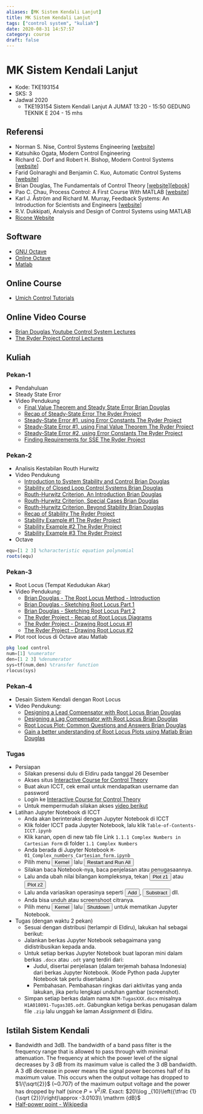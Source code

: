 ```yaml
---
aliases: [MK Sistem Kendali Lanjut]
title: MK Sistem Kendali Lanjut
tags: ["control system", "kuliah"]
date: 2020-08-31 14:57:57
category: course
draft: false
---
```


# MK Sistem Kendali Lanjut

- Kode: TKE193154
- SKS: 3
- Jadwal 2020
    - TKE193154 Sistem Kendali Lanjut A JUMAT 13:20 - 15:50 GEDUNG TEKNIK E 204 - 15 mhs

## Referensi

- Norman S. Nise, Control Systems Engineering \[[website](https://bcs.wiley.com/he-bcs/Books?action=index&bcsId=11568&itemId=1119474221)\]
- Katsuhiko Ogata, Modern Control Engineering
- Richard C. Dorf and Robert H. Bishop, Modern Control Systems \[[website](https://www.pearson.com/us/higher-education/program/Dorf-Modern-Control-Systems-13th-Edition/PGM328731.html?tab=resources)\]
- Farid Golnaraghi and Benjamin C. Kuo, Automatic Control Systems \[[website](https://www.accessengineeringlibrary.com/content/book/9781259643835)\]
- Brian Douglas, The Fundamentals of Control Theory \[[website](https://www.patreon.com/briandouglas)\]\[[ebook](https://bit.ly/2XLlAKl)\]
- Pao C. Chau, Process Control: A First Course With MATLAB \[[website](https://www.cambridge.org/id/academic/subjects/engineering/chemical-engineering/process-control-first-course-matlab?format=PB)\]
- Karl J. Åström and Richard M. Murray, Feedback Systems: An Introduction for Scientists and Engineers \[[website](https://www.cds.caltech.edu/~murray/amwiki/index.php?title=Main_Page)\]
- R.V. Dukkipati, Analysis and Design of Control Systems using MATLAB
- [Ricone Website](https://ricopic.one/control/)

## Software

- [GNU Octave](https://www.gnu.org/software/octave/index)
- [Online Octave](https://octave-online.net/)
- [Matlab](https://www.mathworks.com/products/matlab.html)

## Online Course

- [Umich Control Tutorials](https://ctms.engin.umich.edu/CTMS/index.php?aux=Home)

## Online Video Course

- [Brian Douglas Youtube Control System Lectures](https://www.youtube.com/user/ControlLectures/playlists)
- [The Ryder Project Control Lectures](https://www.youtube.com/playlist?list=PLlCDw0ApIeDEOaY5fZHWAL4GNSiZ2IWG-)

## Kuliah

### Pekan-1

- Pendahuluan
- Steady State Error
- Video Pendukung
    - [Final Value Theorem and Steady State Error Brian Douglas](https://www.youtube.com/watch?v=PXxveGoNRUw&list=PLUMWjy5jgHK1NC52DXXrriwihVrYZKqjk&index=15)
    - [Recap of Steady-State Error The Ryder Project](https://www.youtube.com/watch?v=D1SAPMJTImU&list=PLlCDw0ApIeDEOaY5fZHWAL4GNSiZ2IWG-&index=33)
    - [Steady-State Error #1, using Error Constants The Ryder Project](https://www.youtube.com/watch?v=Idk9OkB2fuY&list=PLlCDw0ApIeDEOaY5fZHWAL4GNSiZ2IWG-&index=34)
    - [Steady-State Error #1, using Final Value Theorem The Ryder Project](https://www.youtube.com/watch?v=ZoQ7lj2bdLo&list=PLlCDw0ApIeDEOaY5fZHWAL4GNSiZ2IWG-&index=35)
    - [Steady-State Error #2, using Error Constants The Ryder Project](https://www.youtube.com/watch?v=AQNk2bydOY4&list=PLlCDw0ApIeDEOaY5fZHWAL4GNSiZ2IWG-&index=36)
    - [Finding Requirements for SSE The Ryder Project](https://www.youtube.com/watch?v=dJcooAEmOds&list=PLlCDw0ApIeDEOaY5fZHWAL4GNSiZ2IWG-&index=37)

### Pekan-2

- Analisis Kestabilan Routh Hurwitz
- Video Pendukung
    - [Introduction to System Stability and Control Brian Douglas](https://www.youtube.com/watch?v=uqjKG32AkC4&list=PLUMWjy5jgHK1NC52DXXrriwihVrYZKqjk&index=16)
    - [Stability of Closed Loop Control Systems Brian Douglas](https://www.youtube.com/watch?v=yf09OrHa520&list=PLUMWjy5jgHK1NC52DXXrriwihVrYZKqjk&index=17)
    - [Routh-Hurwitz Criterion, An Introduction Brian Douglas](https://www.youtube.com/watch?v=WBCZBOB3LCA&list=PLUMWjy5jgHK1NC52DXXrriwihVrYZKqjk&index=18)
    - [Routh-Hurwitz Criterion, Special Cases Brian Douglas](https://www.youtube.com/watch?v=oMmUPvn6lP8&list=PLUMWjy5jgHK1NC52DXXrriwihVrYZKqjk&index=19)
    - [Routh-Hurwitz Criterion, Beyond Stability Brian Douglas](https://www.youtube.com/watch?v=wGC5C_7Yy-s&list=PLUMWjy5jgHK1NC52DXXrriwihVrYZKqjk&index=20)
    - [Recap of Stability The Ryder Project](https://www.youtube.com/watch?v=TAEDUz5lGGw&list=PLlCDw0ApIeDEOaY5fZHWAL4GNSiZ2IWG-&index=29)
    - [Stability Example #1 The Ryder Project](https://www.youtube.com/watch?v=wqJX0VatZzw&list=PLlCDw0ApIeDEOaY5fZHWAL4GNSiZ2IWG-&index=30)
    - [Stability Example #2 The Ryder Project](https://www.youtube.com/watch?v=wUhMBZSLwTI&list=PLlCDw0ApIeDEOaY5fZHWAL4GNSiZ2IWG-&index=31)
    - [Stability Example #3 The Ryder Project](https://www.youtube.com/watch?v=Q0ANlwI87NA&list=PLlCDw0ApIeDEOaY5fZHWAL4GNSiZ2IWG-&index=32)
- Octave

```octave
equ=[1 2 3] %characteristic equation polynomial
roots(equ)
```

### Pekan-3

- Root Locus (Tempat Kedudukan Akar)
- Video Pendukung:
    - [Brian Douglas - The Root Locus Method - Introduction](https://www.youtube.com/watch?v=CRvVDoQJjYI&list=PLUMWjy5jgHK3-ca6GP6PL0AgcNGHqn33f&index=1)
    - [Brian Douglas - Sketching Root Locus Part 1](https://www.youtube.com/watch?v=eTVddYCeiKI&list=PLUMWjy5jgHK3-ca6GP6PL0AgcNGHqn33f&index=2)
    - [Brian Douglas - Sketching Root Locus Part 2](https://www.youtube.com/watch?v=jb_FiP5tKig&list=PLUMWjy5jgHK3-ca6GP6PL0AgcNGHqn33f&index=3)
    - [The Ryder Project - Recap of Root Locus Diagrams](https://www.youtube.com/watch?v=vzH0vdprs58&list=PLlCDw0ApIeDEOaY5fZHWAL4GNSiZ2IWG-&index=38)
    - [The Ryder Project - Drawing Root Locus #1](https://www.youtube.com/watch?v=uSyzGsnMK28&list=PLlCDw0ApIeDEOaY5fZHWAL4GNSiZ2IWG-&index=39)
    - [The Ryder Project - Drawing Root Locus #2](https://www.youtube.com/watch?v=K19YgVJVP54&list=PLlCDw0ApIeDEOaY5fZHWAL4GNSiZ2IWG-&index=40)
- Plot root locus di Octave atau Matlab

```octave
pkg load control
num=[1] %numerator
den=[1 2 3] %denumerator
sys=tf(num,den) %transfer function
rlocus(sys)
```

### Pekan-4

- Desain Sistem Kendali dengan Root Locus
- Video Pendukung:
    - [Designing a Lead Compensator with Root Locus Brian Douglas](https://www.youtube.com/watch?v=NMpmb0ihoFo&list=PLUMWjy5jgHK3-ca6GP6PL0AgcNGHqn33f&index=4)
    - [Designing a Lag Compensator with Root Locus Brian Douglas](https://www.youtube.com/watch?v=vXwOzDs5xKY&list=PLUMWjy5jgHK3-ca6GP6PL0AgcNGHqn33f&index=5)
    - [Root Locus Plot: Common Questions and Answers Brian Douglas](https://www.youtube.com/watch?v=WLBszzT0jp4&list=PLUMWjy5jgHK3-ca6GP6PL0AgcNGHqn33f&index=6)
    - [Gain a better understanding of Root Locus Plots using Matlab Brian Douglas](https://www.youtube.com/watch?v=pG3_b7wuweQ&list=PLUMWjy5jgHK3-ca6GP6PL0AgcNGHqn33f&index=7)

### Tugas

- Persiapan  
    - Silakan presensi dulu di Eldiru pada tanggal 26 Desember
    - Akses situs [Interactive Course for Control Theory](https://icct.riteh.hr/hub/login)
    - Buat akun ICCT, cek email untuk mendapatkan username dan password
    - Login ke [Interactive Course for Control Theory](https://icct.riteh.hr/hub/login)
    - Untuk mempermudah silakan akses [video berikut](https://drive.google.com/file/d/19T4VmsvNd7Swl5SyaDELVoFXkNYOAzbx/view)
- Latihan Jupyter Notebook di ICCT  
    - Anda akan berinteraksi dengan Jupyter Notebook di ICCT
    - Klik folder ICCT pada Jupyter Notebook, lalu klik `Table-of-Contents-ICCT.ipynb`
    - Klik kanan, open di new tab file Link `1.1.1 Complex Numbers in Cartesian Form` di folder `1.1 Complex Numbers`
    - Anda berada di Jupyter Notebook `M-01_Complex_numbers_Cartesian_form.ipynb`
    - Pilih menu <button>Kernel</button> lalu <button>Restart and Run All</button>
    - Silakan baca Notebook-nya, baca penjelasan atau penugasaannya.
    - Lalu anda ubah nilai bilangan kompleksnya, tekan <button>Plot z1</button> atau <button>Plot z2</button>
    - Lalu anda variasikan operasinya seperti <button>Add</button>, <button>Substract</button> dll.
    - Anda bisa unduh atau screenshoot citranya.
    - Pilih menu <button>Kernel</button> lalu <button>Shutdown</button> untuk mematikan Jupyter Notebook.
- Tugas (dengan waktu 2 pekan)  
    - Sesuai dengan distribusi (terlampir di Eldiru), lakukan hal sebagai berikut:
    - Jalankan berkas Jupyter Notebook sebagaimana yang didistribusikan kepada anda.
    - Untuk setiap berkas Jupyter Notebook buat laporan mini dalam berkas `.docx` atau `.odt` yang terdiri dari:
        - Judul, disertai penjelasan (dalam terjemah bahasa Indonesia) dari berkas Jupyter Notebook. (Kode Python pada Jupyter Notebook tak perlu disertakan.)
        - Pembahasan. Pembahasan ringkas dari aktivitas yang anda lakukan, jika perlu lengkapi unduhan gambar (screenshot).
    - Simpan setiap berkas dalam nama `NIM-TugasXXX.docx` misalnya `H1A018091-Tugas385.odt`. Gabungkan ketiga berkas penugasan dalam file `.zip` lalu unggah ke laman *Assignment* di Eldiru.

## Istilah Sistem Kendali

- Bandwidth and 3dB. The bandwidth of a band pass filter is the frequency range that is allowed to pass through with minimal attenuation. The frequency at which the power level of the signal decreases by 3 dB from its maximum value is called the 3 dB bandwidth. A 3 dB decrease in power means the signal power becomes half of its maximum value. This occurs when the output voltage has dropped to $1/{\sqrt{2}}$ (~0.707) of the maximum output voltage and the power has dropped by half (since $P=V^2/R$. Exact: $20\\log _{10}\left({\tfrac {1}{\sqrt {2}}}\right)\approx -3.0103\\ \mathrm {dB}$
- [Half-power point - Wikipedia](https://en.wikipedia.org/wiki/Half-power_point)
